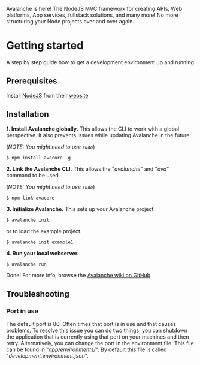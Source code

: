 Avalanche is here!
The NodeJS MVC framework for creating APIs, Web platforms, App services, fullstack solutions, and many more!
No more structuring your Node projects over and over again.

# Getting started

A step by step guide how to get a development environment up and running

## Prerequisites
 
Install [NodeJS](https://nodejs.org/en/) from their [website](https://nodejs.org/en/)


## Installation

**1. Install Avalanche globally.**
This allows the CLI to work with a global perspective.
It also prevents issues while updating Avalanche in the future.

(*NOTE: You might need to use `sudo`*)
```
$ npm install avacore -g
```

**2. Link the Avalanche CLI.**
This allows the "*avalanche*" and "*ava*" command to be used.

(*NOTE: You might need to use `sudo`*)
```
$ npm link avacore
```

**3. Initialize Avalanche.**
This sets up your Avalanche project.
```
$ avalanche init
```
or to load the example project.
```
$ avalanche init example1
```

**4. Run your local webserver.**
```
$ avalanche run
```
Done! For more info, browse the [Avalanche wiki on GitHub](https://github.com/noriasoft/Avalanche/wiki).


## Troubleshooting

### Port in use

The default port is 80. Often times that port is in use and that causes problems.
To resolve this issue you can do two things; you can shutdown the application that is currently using that port on your machines and then retry. Alternatively, you can change the port in the environment file. This file can be found in "*app/environments/*". By default this file is called "*development.environment.json*".